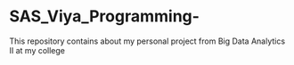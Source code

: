 # SAS_Viya_Programming-
This repository contains about my personal project from Big Data Analytics II at my college
